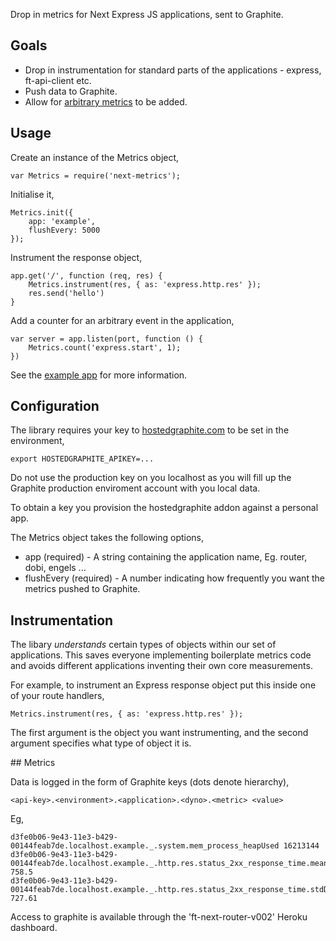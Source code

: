 
Drop in metrics for Next Express JS applications, sent to Graphite.

## Goals

- Drop in instrumentation for standard parts of the applications - express,
  ft-api-client etc. 
- Push data to Graphite.
- Allow for [arbitrary metrics](https://github.com/mikejihbe/metrics) to be added.

## Usage

Create an instance of the Metrics object, 

    var Metrics = require('next-metrics');
   
Initialise it,

    Metrics.init({
        app: 'example',
        flushEvery: 5000
    });

Instrument the response object,

    app.get('/', function (req, res) {
        Metrics.instrument(res, { as: 'express.http.res' });
        res.send('hello')
    }

Add a counter for an arbitrary event in the application,

    var server = app.listen(port, function () {
        Metrics.count('express.start', 1);
    })

See the [example app](./examples/app.js) for more information.

## Configuration 

The library requires your key to
[hostedgraphite.com](http://www.hostedgraphite.com) to be set in the
environment,

    export HOSTEDGRAPHITE_APIKEY=...

Do not use the production key on you localhost as you will fill up the Graphite
production enviroment account with you local data.

To obtain a key you provision the hostedgraphite addon against a personal app.

The Metrics object takes the following options,

* app (required) - A string containing the application name, Eg. router, dobi,
  engels ... 
* flushEvery (required) - A number indicating how frequently you want the
  metrics pushed to Graphite. 

## Instrumentation

The libary _understands_ certain types of objects within our set of
applications. This saves everyone implementing boilerplate metrics code and
avoids different applications inventing their own core measurements. 

For example, to instrument an Express response object put this inside one of
your route handlers, 

    Metrics.instrument(res, { as: 'express.http.res' });

The first argument is the object you want instrumenting, and the second
argument specifies what type of object it is. 

## Metrics

Data is logged in the form of Graphite keys (dots denote hierarchy),

    <api-key>.<environment>.<application>.<dyno>.<metric> <value>

Eg, 

    d3fe0b06-9e43-11e3-b429-00144feab7de.localhost.example._.system.mem_process_heapUsed 16213144
    d3fe0b06-9e43-11e3-b429-00144feab7de.localhost.example._.http.res.status_2xx_response_time.mean 758.5
    d3fe0b06-9e43-11e3-b429-00144feab7de.localhost.example._.http.res.status_2xx_response_time.stdDev 727.61

Access to graphite is available through the 'ft-next-router-v002' Heroku dashboard.
